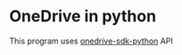# OneDrive in python

This program uses [onedrive-sdk-python](https://github.com/OneDrive/onedrive-sdk-python) API